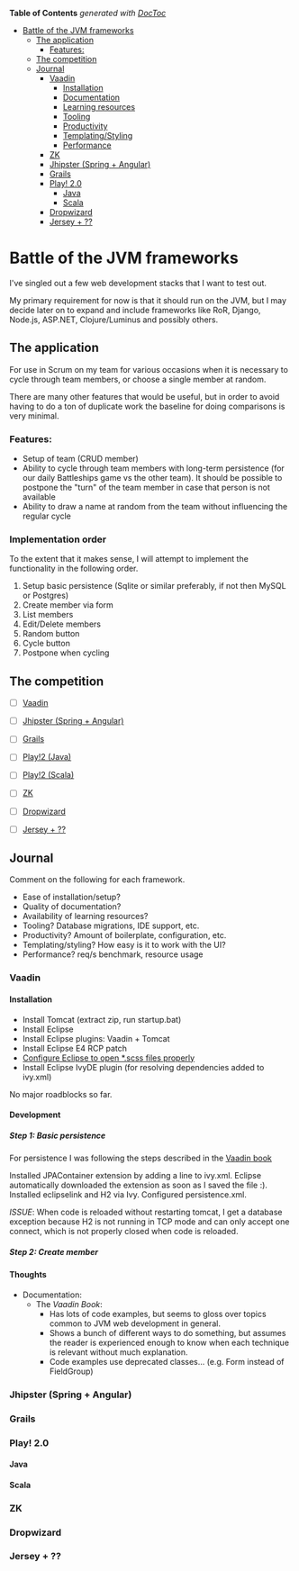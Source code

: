 <!-- START doctoc generated TOC please keep comment here to allow auto update -->
<!-- DON'T EDIT THIS SECTION, INSTEAD RE-RUN doctoc TO UPDATE -->
**Table of Contents**  *generated with [DocToc](http://doctoc.herokuapp.com/)*

- [Battle of the JVM frameworks](#battle-of-the-jvm-frameworks)
  - [The application](#the-application)
    - [Features:](#features)
  - [The competition](#the-competition)
  - [Journal](#journal)
    - [Vaadin](#vaadin)
      - [Installation](#installation)
      - [Documentation](#documentation)
      - [Learning resources](#learning-resources)
      - [Tooling](#tooling)
      - [Productivity](#productivity)
      - [Templating/Styling](#templatingstyling)
      - [Performance](#performance)
    - [ZK](#zk)
    - [Jhipster (Spring + Angular)](#jhipster-spring--angular)
    - [Grails](#grails)
    - [Play! 2.0](#play!-20)
      - [Java](#java)
      - [Scala](#scala)
    - [Dropwizard](#dropwizard)
    - [Jersey + ??](#jersey--)

<!-- END doctoc generated TOC please keep comment here to allow auto update -->

# Battle of the JVM frameworks

I've singled out a few web development stacks that I want to test out.

My primary requirement for now is that it should run on the JVM, but I may decide later on to expand and include frameworks like RoR, Django, Node.js, ASP.NET, Clojure/Luminus and possibly others.

## The application

For use in Scrum on my team for various occasions when it is necessary to cycle through team members, or choose a single member at random.

There are many other features that would be useful, but in order to avoid having to do a ton of duplicate work the baseline for doing comparisons is very minimal.

### Features:

- Setup of team (CRUD member)
- Ability to cycle through team members with long-term persistence (for our daily Battleships game vs the other team). It should be possible to postpone the "turn" of the team member in case that person is not available
- Ability to draw a name at random from the team without influencing the regular cycle

### Implementation order

To the extent that it makes sense, I will attempt to implement the functionality in the following order.

1. Setup basic persistence (Sqlite or similar preferably, if not then MySQL or Postgres)
2. Create member via form
3. List members
4. Edit/Delete members
5. Random button
6. Cycle button
7. Postpone when cycling

## The competition

- [ ] [Vaadin](https://vaadin.com/home)
- [ ] [Jhipster (Spring + Angular)](https://jhipster.github.io/)
- [ ] [Grails](https://grails.org/)
- [ ] [Play!2 (Java)](https://www.playframework.com/)
- [ ] [Play!2 (Scala)](https://www.playframework.com/)
- [ ] [ZK](http://www.zkoss.org/)
- [ ] [Dropwizard](https://dropwizard.github.io/dropwizard/)
- [ ] [Jersey + ??](https://jersey.java.net/)


## Journal

Comment on the following for each framework.

- Ease of installation/setup?
- Quality of documentation?
- Availability of learning resources?
- Tooling? Database migrations, IDE support, etc.
- Productivity? Amount of boilerplate, configuration, etc.
- Templating/styling? How easy is it to work with the UI?
- Performance? req/s benchmark, resource usage

### Vaadin

#### Installation

- Install Tomcat (extract zip, run startup.bat)
- Install Eclipse
- Install Eclipse plugins: Vaadin + Tomcat
- Install Eclipse E4 RCP patch
- [Configure Eclipse to open *.scss files properly](http://stackoverflow.com/questions/7614612/is-there-an-eclipse-editor-for-sasss-scss-files-or-syntax-coloring-plugin)
- Install Eclipse IvyDE plugin (for resolving dependencies added to ivy.xml)

No major roadblocks so far.

#### Development

##### Step 1: Basic persistence

For persistence I was following the steps described in the [Vaadin book](https://vaadin.com/book/-/page/jpacontainer.installation.html)

Installed JPAContainer extension by adding a line to ivy.xml.
Eclipse automatically downloaded the extension as soon as I saved the file :).
Installed eclipselink and H2 via Ivy.
Configured persistence.xml.

*ISSUE*: When code is reloaded without restarting tomcat, I get a database exception because H2 is not running in TCP mode and can only accept one connect, which is not properly closed when code is reloaded.

##### Step 2: Create member

#### Thoughts

- Documentation: 
  - The _Vaadin Book_:
    - Has lots of code examples, but seems to gloss over topics common to JVM web development in general. 
    - Shows a bunch of different ways to do something, but assumes the reader is experienced enough to know when each technique is relevant without much explanation.
    - Code examples use deprecated classes... (e.g. Form instead of FieldGroup)

### Jhipster (Spring + Angular)

### Grails

### Play! 2.0

#### Java

#### Scala

### ZK

### Dropwizard

### Jersey + ??
